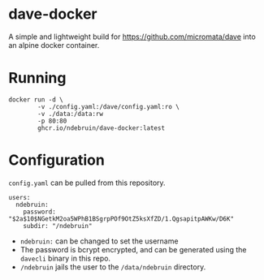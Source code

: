 # dave-docker

A simple and lightweight build for https://github.com/micromata/dave into an alpine docker container.


# Running

```
docker run -d \
        -v ./config.yaml:/dave/config.yaml:ro \
        -v ./data:/data:rw
        -p 80:80
        ghcr.io/ndebruin/dave-docker:latest
```

# Configuration

`config.yaml` can be pulled from this repository.

```
users:
  ndebruin:
    password: "$2a$10$NGetkM2oa5WPhB1BSgrpPOf9OtZ5ksXfZD/1.QgsapitpAWKw/D6K"
    subdir: "/ndebruin"
```

* `ndebruin:` can be changed to set the username
* The password is bcrypt encrypted, and can be generated using the `davecli` binary in this repo.
* `/ndebruin` jails the user to the `/data/ndebruin` directory.